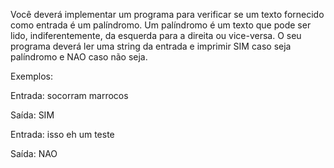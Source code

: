 Você deverá implementar um programa para verificar se um texto fornecido como entrada é um palíndromo. Um palíndromo é um texto que pode ser lido, indiferentemente, da esquerda para a direita ou vice-versa. O seu programa deverá ler uma string da entrada e imprimir SIM caso seja palíndromo e NAO caso não seja.

Exemplos:

Entrada:
socorram marrocos

Saída:
SIM

Entrada:
isso eh um teste

Saída:
NAO